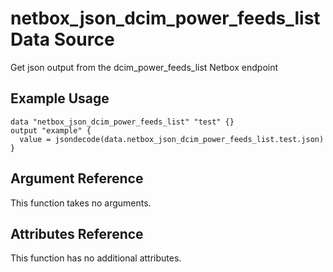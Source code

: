 # netbox\_json\_dcim\_power\_feeds\_list Data Source

Get json output from the dcim_power_feeds_list Netbox endpoint

## Example Usage

```hcl
data "netbox_json_dcim_power_feeds_list" "test" {}
output "example" {
  value = jsondecode(data.netbox_json_dcim_power_feeds_list.test.json)
}
```

## Argument Reference

This function takes no arguments.

## Attributes Reference

This function has no additional attributes.

